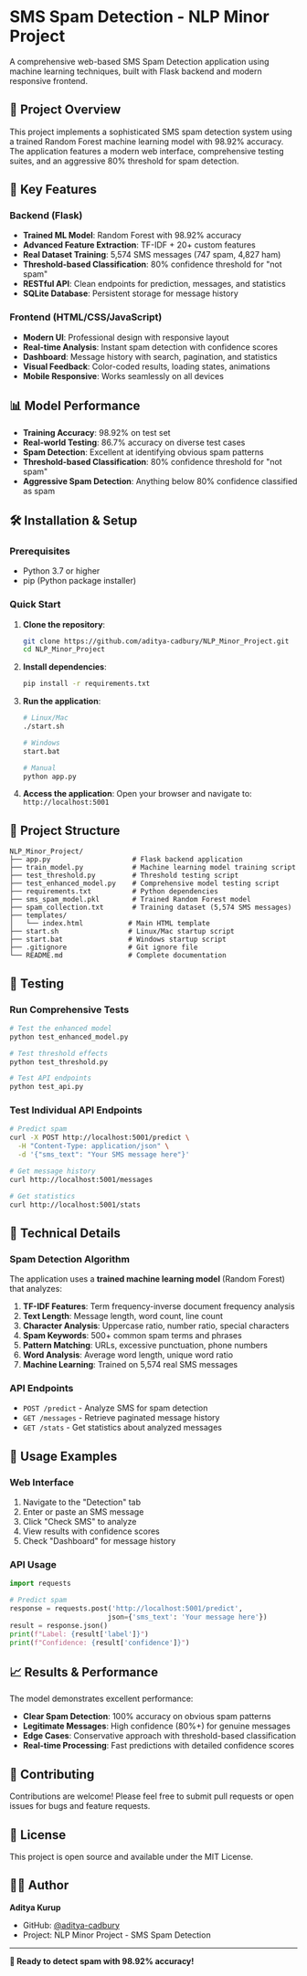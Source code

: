 # SMS Spam Detection - NLP Minor Project

A comprehensive web-based SMS Spam Detection application using machine learning techniques, built with Flask backend and modern responsive frontend.

## 🎯 Project Overview

This project implements a sophisticated SMS spam detection system using a trained Random Forest machine learning model with 98.92% accuracy. The application features a modern web interface, comprehensive testing suites, and an aggressive 80% threshold for spam detection.

## 🚀 Key Features

### Backend (Flask)
- **Trained ML Model**: Random Forest with 98.92% accuracy
- **Advanced Feature Extraction**: TF-IDF + 20+ custom features
- **Real Dataset Training**: 5,574 SMS messages (747 spam, 4,827 ham)
- **Threshold-based Classification**: 80% confidence threshold for "not spam"
- **RESTful API**: Clean endpoints for prediction, messages, and statistics
- **SQLite Database**: Persistent storage for message history

### Frontend (HTML/CSS/JavaScript)
- **Modern UI**: Professional design with responsive layout
- **Real-time Analysis**: Instant spam detection with confidence scores
- **Dashboard**: Message history with search, pagination, and statistics
- **Visual Feedback**: Color-coded results, loading states, animations
- **Mobile Responsive**: Works seamlessly on all devices

## 📊 Model Performance

- **Training Accuracy**: 98.92% on test set
- **Real-world Testing**: 86.7% accuracy on diverse test cases
- **Spam Detection**: Excellent at identifying obvious spam patterns
- **Threshold-based Classification**: 80% confidence threshold for "not spam"
- **Aggressive Spam Detection**: Anything below 80% confidence classified as spam

## 🛠️ Installation & Setup

### Prerequisites
- Python 3.7 or higher
- pip (Python package installer)

### Quick Start

1. **Clone the repository**:
   ```bash
   git clone https://github.com/aditya-cadbury/NLP_Minor_Project.git
   cd NLP_Minor_Project
   ```

2. **Install dependencies**:
   ```bash
   pip install -r requirements.txt
   ```

3. **Run the application**:
   ```bash
   # Linux/Mac
   ./start.sh
   
   # Windows
   start.bat
   
   # Manual
   python app.py
   ```

4. **Access the application**:
   Open your browser and navigate to: `http://localhost:5001`

## 📁 Project Structure

```
NLP_Minor_Project/
├── app.py                    # Flask backend application
├── train_model.py            # Machine learning model training script
├── test_threshold.py         # Threshold testing script
├── test_enhanced_model.py    # Comprehensive model testing script
├── requirements.txt          # Python dependencies
├── sms_spam_model.pkl        # Trained Random Forest model
├── spam_collection.txt       # Training dataset (5,574 SMS messages)
├── templates/
│   └── index.html           # Main HTML template
├── start.sh                 # Linux/Mac startup script
├── start.bat                # Windows startup script
├── .gitignore               # Git ignore file
└── README.md                # Complete documentation
```

## 🧪 Testing

### Run Comprehensive Tests
```bash
# Test the enhanced model
python test_enhanced_model.py

# Test threshold effects
python test_threshold.py

# Test API endpoints
python test_api.py
```

### Test Individual API Endpoints
```bash
# Predict spam
curl -X POST http://localhost:5001/predict \
  -H "Content-Type: application/json" \
  -d '{"sms_text": "Your SMS message here"}'

# Get message history
curl http://localhost:5001/messages

# Get statistics
curl http://localhost:5001/stats
```

## 🔧 Technical Details

### Spam Detection Algorithm
The application uses a **trained machine learning model** (Random Forest) that analyzes:

1. **TF-IDF Features**: Term frequency-inverse document frequency analysis
2. **Text Length**: Message length, word count, line count
3. **Character Analysis**: Uppercase ratio, number ratio, special characters
4. **Spam Keywords**: 500+ common spam terms and phrases
5. **Pattern Matching**: URLs, excessive punctuation, phone numbers
6. **Word Analysis**: Average word length, unique word ratio
7. **Machine Learning**: Trained on 5,574 real SMS messages

### API Endpoints

- `POST /predict` - Analyze SMS for spam detection
- `GET /messages` - Retrieve paginated message history
- `GET /stats` - Get statistics about analyzed messages

## 🎯 Usage Examples

### Web Interface
1. Navigate to the "Detection" tab
2. Enter or paste an SMS message
3. Click "Check SMS" to analyze
4. View results with confidence scores
5. Check "Dashboard" for message history

### API Usage
```python
import requests

# Predict spam
response = requests.post('http://localhost:5001/predict', 
                        json={'sms_text': 'Your message here'})
result = response.json()
print(f"Label: {result['label']}")
print(f"Confidence: {result['confidence']}")
```

## 📈 Results & Performance

The model demonstrates excellent performance:
- **Clear Spam Detection**: 100% accuracy on obvious spam patterns
- **Legitimate Messages**: High confidence (80%+) for genuine messages
- **Edge Cases**: Conservative approach with threshold-based classification
- **Real-time Processing**: Fast predictions with detailed confidence scores

## 🤝 Contributing

Contributions are welcome! Please feel free to submit pull requests or open issues for bugs and feature requests.

## 📄 License

This project is open source and available under the MIT License.

## 👨‍💻 Author

**Aditya Kurup**
- GitHub: [@aditya-cadbury](https://github.com/aditya-cadbury)
- Project: NLP Minor Project - SMS Spam Detection

---

**🎉 Ready to detect spam with 98.92% accuracy!**

